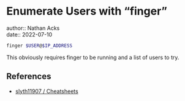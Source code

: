 # Enumerate Users with “finger”

author:: Nathan Acks  
date:: 2022-07-10

```bash
finger $USER@$IP_ADDRESS
```

This obviously requires finger to be running and a list of users to try.

## References

* [slyth11907 / Cheatsheets](https://github.com/slyth11907/Cheatsheets)
